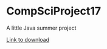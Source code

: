 # CompSciProject17
A little Java summer project

<a href = "https://drive.google.com/file/d/0BzQEhINvPXU5eHVRREhFZEk3TG8/view?usp=sharing">Link to download</a>
